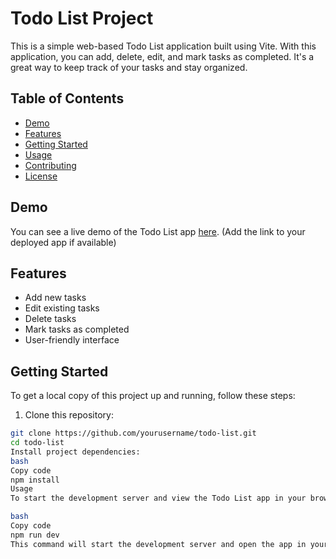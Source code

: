 # Todo List Project

This is a simple web-based Todo List application built using Vite. With this application, you can add, delete, edit, and mark tasks as completed. It's a great way to keep track of your tasks and stay organized.

## Table of Contents
- [Demo](#demo)
- [Features](#features)
- [Getting Started](#getting-started)
- [Usage](#usage)
- [Contributing](#contributing)
- [License](#license)

## Demo

You can see a live demo of the Todo List app [here](#). (Add the link to your deployed app if available)

## Features

- Add new tasks
- Edit existing tasks
- Delete tasks
- Mark tasks as completed
- User-friendly interface

## Getting Started

To get a local copy of this project up and running, follow these steps:

1. Clone this repository:

```bash
git clone https://github.com/yourusername/todo-list.git
cd todo-list
Install project dependencies:
bash
Copy code
npm install
Usage
To start the development server and view the Todo List app in your browser, run:

bash
Copy code
npm run dev
This command will start the development server and open the app in your default web browser. You can start managing your tasks right away.
